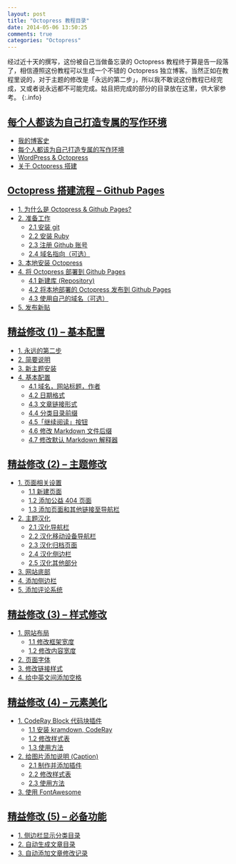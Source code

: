 ```yaml
---
layout: post
title: "Octopress 教程目录"
date: 2014-05-06 13:50:25
comments: true
categories: "Octopress"
---
```


经过近十天的撰写，这份被自己当做备忘录的 Octopress 教程终于算是告一段落了，相信遵照这份教程可以生成一个不错的 Octopress 独立博客。当然正如在教程里说的，对于主题的修改是「永远的第二步」，所以我不敢说这份教程已经完成，又或者说永远都不可能完成。姑且把完成的部分的目录放在这里，供大家参考。
{:.info}
<!--more-->
<div class="bordergrey">

<h2><a href="{{ root_url }}/blog/everybody-should-build-his-own-writing-space.html/" target="_blank">每个人都该为自己打造专属的写作环境</a></h2>
<ul>
  <li><a href="{{ root_url }}/blog/everybody-should-build-his-own-writing-space.html/#section">我的博客史</a></li>
  <li><a href="{{ root_url }}/blog/everybody-should-build-his-own-writing-space.html/#section-1">每个人都该为自己打造专属的写作环境</a></li>
  <li><a href="{{ root_url }}/blog/everybody-should-build-his-own-writing-space.html/#wordpress--octopress">WordPress &amp; Octopress</a></li>
  <li><a href="{{ root_url }}/blog/everybody-should-build-his-own-writing-space.html/#octopress-">关于 Octopress 搭建</a></li>
</ul>

<h2><a href="{{ root_url }}/blog/setup-octopress-with-github-pages.html/" target="_blank">Octopress 搭建流程 – Github Pages</a></h2>

<ul>
  <li><a href="{{ root_url }}/blog/setup-octopress-with-github-pages.html/#octopress--github-pages">1. 为什么是 Octopress &amp; Github Pages?</a></li>
  <li><a href="{{ root_url }}/blog/setup-octopress-with-github-pages.html/#section">2. 准备工作</a>    <ul>
      <li><a href="{{ root_url }}/blog/setup-octopress-with-github-pages.html/#git-2">2.1 安装 git </a></li>
      <li><a href="{{ root_url }}/blog/setup-octopress-with-github-pages.html/#ruby-3">2.2 安装 Ruby </a></li>
      <li><a href="{{ root_url }}/blog/setup-octopress-with-github-pages.html/#github-">2.3 注册 Github 账号</a></li>
      <li><a href="{{ root_url }}/blog/setup-octopress-with-github-pages.html/#section-1">2.4 域名指向（可选）</a></li>
    </ul>
  </li>
  <li><a href="{{ root_url }}/blog/setup-octopress-with-github-pages.html/#octopress">3. 本地安装 Octopress</a></li>
  <li><a href="{{ root_url }}/blog/setup-octopress-with-github-pages.html/#octopress--github-pages-1">4. 将 Octopress 部署到 Github Pages</a>    <ul>
      <li><a href="{{ root_url }}/blog/setup-octopress-with-github-pages.html/#repository">4.1 新建库 (Repository)</a></li>
      <li><a href="{{ root_url }}/blog/setup-octopress-with-github-pages.html/#octopress--github-pages-2">4.2 将本地部署的 Octopress 发布到 Github Pages</a></li>
      <li><a href="{{ root_url }}/blog/setup-octopress-with-github-pages.html/#section-2">4.3 使用自己的域名（可选）</a></li>
    </ul>
  </li>
  <li><a href="{{ root_url }}/blog/setup-octopress-with-github-pages.html/#section-3">5. 发布新贴</a></li>
</ul>

<h2><a href="{{ root_url }}/blog/octopress-lean-modification-1.html/" target="_blank">精益修改 (1) – 基本配置</a></h2>

<ul>
  <li><a href="{{ root_url }}/blog/octopress-lean-modification-1.html/#section">1. 永远的第二步</a></li>
  <li><a href="{{ root_url }}/blog/octopress-lean-modification-1.html/#section-1">2. 简要说明</a></li>
  <li><a href="{{ root_url }}/blog/octopress-lean-modification-1.html/#section-2">3. 新主题安装</a></li>
  <li><a href="{{ root_url }}/blog/octopress-lean-modification-1.html/#section-3">4. 基本配置</a>    <ul>
      <li><a href="{{ root_url }}/blog/octopress-lean-modification-1.html/#section-4">4.1 域名，网站标题，作者</a></li>
      <li><a href="{{ root_url }}/blog/octopress-lean-modification-1.html/#section-5">4.2 日期格式</a></li>
      <li><a href="{{ root_url }}/blog/octopress-lean-modification-1.html/#section-6">4.3 文章链接形式</a></li>
      <li><a href="{{ root_url }}/blog/octopress-lean-modification-1.html/#section-7">4.4 分类目录前缀</a></li>
      <li><a href="{{ root_url }}/blog/octopress-lean-modification-1.html/#section-8">4.5「继续阅读」按钮</a></li>
      <li><a href="{{ root_url }}/blog/octopress-lean-modification-1.html/#markdown-">4.6 修改 Markdown 文件后缀</a></li>
      <li><a href="{{ root_url }}/blog/octopress-lean-modification-1.html/#markdown--1">4.7 修改默认 Markdown 解释器</a></li>
    </ul>
  </li>
</ul>

<h2><a href="{{ root_url }}/blog/octopress-lean-modification-2.html/" target="_blank">精益修改 (2) – 主题修改</a></h2>

<ul>
  <li><a href="{{ root_url }}/blog/octopress-lean-modification-2.html/#section">1. 页面相关设置</a>    <ul>
      <li><a href="{{ root_url }}/blog/octopress-lean-modification-2.html/#section-1">1.1 新建页面</a></li>
      <li><a href="{{ root_url }}/blog/octopress-lean-modification-2.html/#section-2">1.2 添加公益 404 页面</a></li>
      <li><a href="{{ root_url }}/blog/octopress-lean-modification-2.html/#section-3">1.3 添加页面和其他链接至导航栏</a></li>
    </ul>
  </li>
  <li><a href="{{ root_url }}/blog/octopress-lean-modification-2.html/#section-4">2. 主题汉化</a>    <ul>
      <li><a href="{{ root_url }}/blog/octopress-lean-modification-2.html/#section-5">2.1 汉化导航栏</a></li>
      <li><a href="{{ root_url }}/blog/octopress-lean-modification-2.html/#section-6">2.2 汉化移动设备导航栏</a></li>
      <li><a href="{{ root_url }}/blog/octopress-lean-modification-2.html/#section-7">2.3 汉化归档页面</a></li>
      <li><a href="{{ root_url }}/blog/octopress-lean-modification-2.html/#section-8">2.4 汉化侧边栏</a></li>
      <li><a href="{{ root_url }}/blog/octopress-lean-modification-2.html/#section-9">2.5 汉化其他部分</a></li>
    </ul>
  </li>
  <li><a href="{{ root_url }}/blog/octopress-lean-modification-2.html/#section-10">3. 网站底部</a></li>
  <li><a href="{{ root_url }}/blog/octopress-lean-modification-2.html/#section-11">4. 添加侧边栏</a></li>
  <li><a href="{{ root_url }}/blog/octopress-lean-modification-2.html/#section-12">5. 添加评论系统</a></li>
</ul>

<h2><a href="{{ root_url }}/blog/octopress-lean-modification-3.html/" target="_blank">精益修改 (3) – 样式修改</a></h2>

<ul>
  <li><a href="{{ root_url }}/blog/octopress-lean-modification-3.html/#section">1. 网站布局</a>    <ul>
      <li><a href="{{ root_url }}/blog/octopress-lean-modification-3.html/#section-1">1.1 修改框架宽度</a></li>
      <li><a href="{{ root_url }}/blog/octopress-lean-modification-3.html/#section-2">1.2 修改内容宽度</a></li>
    </ul>
  </li>
  <li><a href="{{ root_url }}/blog/octopress-lean-modification-3.html/#section-3">2. 页面字体</a></li>
  <li><a href="{{ root_url }}/blog/octopress-lean-modification-3.html/#section-4">3. 修改链接样式</a></li>
  <li><a href="{{ root_url }}/blog/octopress-lean-modification-3.html/#section-5">4. 给中英文间添加空格</a></li>
</ul>

<h2><a href="{{ root_url }}/blog/octopress-lean-modification-4.html/" target="_blank">精益修改 (4) – 元素美化</a></h2>

<ul>
  <li><a href="{{ root_url }}/blog/octopress-lean-modification-4.html/#coderay-block-">1.  CodeRay Block 代码块插件</a>    <ul>
      <li><a href="{{ root_url }}/blog/octopress-lean-modification-4.html/#kramdown-coderay">1.1 安装 kramdown, CodeRay</a></li>
      <li><a href="{{ root_url }}/blog/octopress-lean-modification-4.html/#section">1.2 修改样式表</a></li>
      <li><a href="{{ root_url }}/blog/octopress-lean-modification-4.html/#section-1">1.3 使用方法</a></li>
    </ul>
  </li>
  <li><a href="{{ root_url }}/blog/octopress-lean-modification-4.html/#caption">2. 给图片添加说明 (Caption)</a>    <ul>
      <li><a href="{{ root_url }}/blog/octopress-lean-modification-4.html/#section-2">2.1 制作并添加插件</a></li>
      <li><a href="{{ root_url }}/blog/octopress-lean-modification-4.html/#section-3">2.2 修改样式表</a></li>
      <li><a href="{{ root_url }}/blog/octopress-lean-modification-4.html/#section-4">2.3 使用方法</a></li>
    </ul>
  </li>
  <li><a href="{{ root_url }}/blog/octopress-lean-modification-4.html/#fontawesome">3. 使用 FontAwesome</a></li>
</ul>

<h2><a href="{{ root_url }}/blog/octopress-lean-modification-5.html/" target="_blank">精益修改 (5) – 必备功能</a></h2>

<ul>
  <li><a href="{{ root_url }}/blog/octopress-lean-modification-5.html/#section">1. 侧边栏显示分类目录</a></li>
  <li><a href="{{ root_url }}/blog/octopress-lean-modification-5.html/#section-1">2. 自动生成文章目录</a></li>
  <li><a href="{{ root_url }}/blog/octopress-lean-modification-5.html/#section-2">3. 自动添加文章修改记录</a></li>
</ul>

</div>